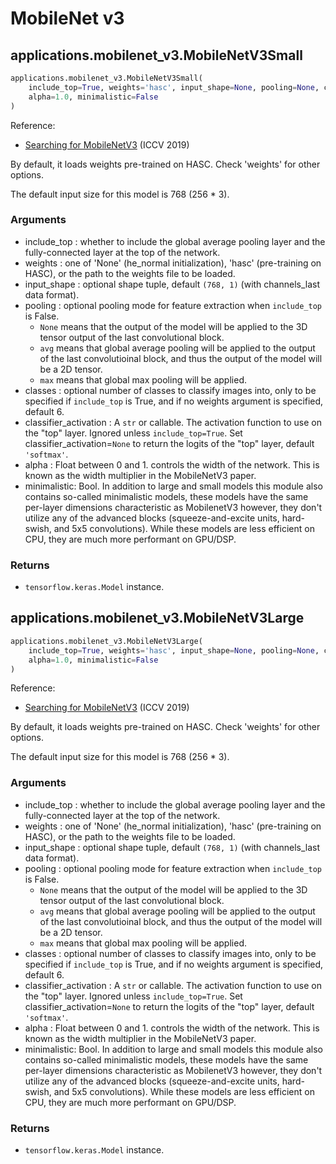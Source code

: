 # MobileNet v3

## applications.mobilenet_v3.MobileNetV3Small

```python
applications.mobilenet_v3.MobileNetV3Small(
    include_top=True, weights='hasc', input_shape=None, pooling=None, classes=6, classifier_activation='softmax',
    alpha=1.0, minimalistic=False
)
```

Reference:
- [Searching for MobileNetV3](https://arxiv.org/abs/1905.02244) (ICCV 2019)

By default, it loads weights pre-trained on HASC. Check 'weights' for other options.

The default input size for this model is 768 (256 * 3).

### Arguments
- include_top : whether to include the global average pooling layer and the fully-connected layer at the top of the network.
- weights : one of 'None' (he_normal initialization), 'hasc' (pre-training on HASC), or the path to the weights file to be loaded.
- input_shape : optional shape tuple, default `(768, 1)` (with channels_last data format).
- pooling : optional pooling mode for feature extraction when `include_top` is False.
    - `None` means that the output of the model will be applied to the 3D tensor output of the last convolutional block.
    - `avg` means that global average pooling will be applied to the output of the last convolutioinal block, and thus the output of the model will be a 2D tensor.
    - `max` means that global max pooling will be applied.
- classes : optional number of classes to classify images into, only to be specified if `include_top` is True, and if no weights argument is specified, default 6.
- classifier_activation : A `str` or callable. The activation function to use on the "top" layer. Ignored unless `include_top=True`. Set classifier_activation=`None` to return the logits of the "top" layer, default `'softmax'`.
- alpha : Float between 0 and 1. controls the width of the network. This is known as the width multiplier in the MobileNetV3 paper.
- minimalistic: Bool. In addition to large and small models this module also contains so-called minimalistic models, these models have the same per-layer dimensions characteristic as MobilenetV3 however, they don't utilize any of the advanced blocks (squeeze-and-excite units, hard-swish, and 5x5 convolutions). While these models are less efficient on CPU, they are much more performant on GPU/DSP.

### Returns
- `tensorflow.keras.Model` instance.

## applications.mobilenet_v3.MobileNetV3Large

```python
applications.mobilenet_v3.MobileNetV3Large(
    include_top=True, weights='hasc', input_shape=None, pooling=None, classes=6, classifier_activation='softmax',
    alpha=1.0, minimalistic=False
)
```

Reference:
- [Searching for MobileNetV3](https://arxiv.org/abs/1905.02244) (ICCV 2019)

By default, it loads weights pre-trained on HASC. Check 'weights' for other options.

The default input size for this model is 768 (256 * 3).

### Arguments
- include_top : whether to include the global average pooling layer and the fully-connected layer at the top of the network.
- weights : one of 'None' (he_normal initialization), 'hasc' (pre-training on HASC), or the path to the weights file to be loaded.
- input_shape : optional shape tuple, default `(768, 1)` (with channels_last data format).
- pooling : optional pooling mode for feature extraction when `include_top` is False.
    - `None` means that the output of the model will be applied to the 3D tensor output of the last convolutional block.
    - `avg` means that global average pooling will be applied to the output of the last convolutioinal block, and thus the output of the model will be a 2D tensor.
    - `max` means that global max pooling will be applied.
- classes : optional number of classes to classify images into, only to be specified if `include_top` is True, and if no weights argument is specified, default 6.
- classifier_activation : A `str` or callable. The activation function to use on the "top" layer. Ignored unless `include_top=True`. Set classifier_activation=`None` to return the logits of the "top" layer, default `'softmax'`.
- alpha : Float between 0 and 1. controls the width of the network. This is known as the width multiplier in the MobileNetV3 paper.
- minimalistic: Bool. In addition to large and small models this module also contains so-called minimalistic models, these models have the same per-layer dimensions characteristic as MobilenetV3 however, they don't utilize any of the advanced blocks (squeeze-and-excite units, hard-swish, and 5x5 convolutions). While these models are less efficient on CPU, they are much more performant on GPU/DSP.

### Returns
- `tensorflow.keras.Model` instance.